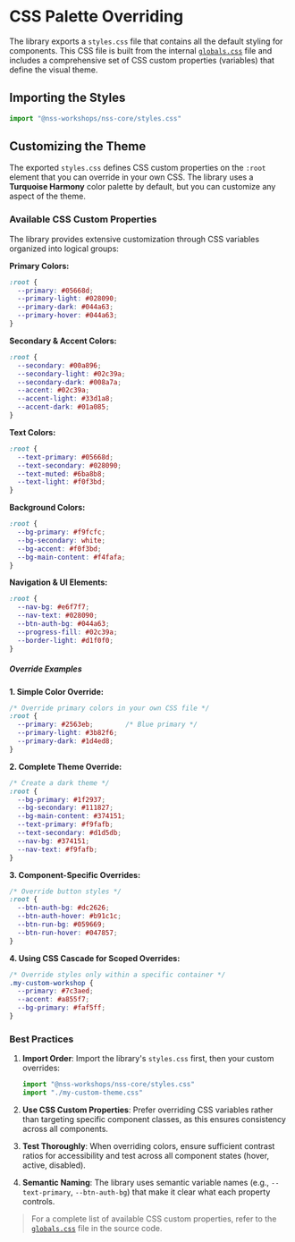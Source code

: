 # CSS Palette Overriding

The library exports a `styles.css` file that contains all the default styling for components. This CSS file is built from the internal [`globals.css`](src/styles/globals.css) file and includes a comprehensive set of CSS custom properties (variables) that define the visual theme.

## Importing the Styles

```js
import "@nss-workshops/nss-core/styles.css"
```

## Customizing the Theme

The exported `styles.css` defines CSS custom properties on the `:root` element that you can override in your own CSS. The library uses a **Turquoise Harmony** color palette by default, but you can customize any aspect of the theme.

### Available CSS Custom Properties

The library provides extensive customization through CSS variables organized into logical groups:

**Primary Colors:**
```css
:root {
  --primary: #05668d;
  --primary-light: #028090;
  --primary-dark: #044a63;
  --primary-hover: #044a63;
}
```

**Secondary & Accent Colors:**
```css
:root {
  --secondary: #00a896;
  --secondary-light: #02c39a;
  --secondary-dark: #008a7a;
  --accent: #02c39a;
  --accent-light: #33d1a8;
  --accent-dark: #01a085;
}
```

**Text Colors:**
```css
:root {
  --text-primary: #05668d;
  --text-secondary: #028090;
  --text-muted: #6ba8b8;
  --text-light: #f0f3bd;
}
```

**Background Colors:**
```css
:root {
  --bg-primary: #f9fcfc;
  --bg-secondary: white;
  --bg-accent: #f0f3bd;
  --bg-main-content: #f4fafa;
}
```

**Navigation & UI Elements:**
```css
:root {
  --nav-bg: #e6f7f7;
  --nav-text: #028090;
  --btn-auth-bg: #044a63;
  --progress-fill: #02c39a;
  --border-light: #d1f0f0;
}
```

##### Override Examples

**1. Simple Color Override:**
```css
/* Override primary colors in your own CSS file */
:root {
  --primary: #2563eb;        /* Blue primary */
  --primary-light: #3b82f6;
  --primary-dark: #1d4ed8;
}
```

**2. Complete Theme Override:**
```css
/* Create a dark theme */
:root {
  --bg-primary: #1f2937;
  --bg-secondary: #111827;
  --bg-main-content: #374151;
  --text-primary: #f9fafb;
  --text-secondary: #d1d5db;
  --nav-bg: #374151;
  --nav-text: #f9fafb;
}
```

**3. Component-Specific Overrides:**
```css
/* Override button styles */
:root {
  --btn-auth-bg: #dc2626;
  --btn-auth-hover: #b91c1c;
  --btn-run-bg: #059669;
  --btn-run-hover: #047857;
}
```

**4. Using CSS Cascade for Scoped Overrides:**
```css
/* Override styles only within a specific container */
.my-custom-workshop {
  --primary: #7c3aed;
  --accent: #a855f7;
  --bg-primary: #faf5ff;
}
```

### Best Practices

1. **Import Order**: Import the library's `styles.css` first, then your custom overrides:
   ```js
   import "@nss-workshops/nss-core/styles.css"
   import "./my-custom-theme.css"
   ```

2. **Use CSS Custom Properties**: Prefer overriding CSS variables rather than targeting specific component classes, as this ensures consistency across all components.

3. **Test Thoroughly**: When overriding colors, ensure sufficient contrast ratios for accessibility and test across all component states (hover, active, disabled).

4. **Semantic Naming**: The library uses semantic variable names (e.g., `--text-primary`, `--btn-auth-bg`) that make it clear what each property controls.

> For a complete list of available CSS custom properties, refer to the [`globals.css`](src/styles/globals.css) file in the source code.